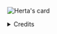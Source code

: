 ![Herta's card](/assets/img/card_en.jpg)

<details>
<summary>Credits</summary>
<br>
<ul>
    <li>        
        <a href="https://github.com/duiqt">@duiqt</a> for the original website.
    </li>
    <li>        
        <a href="https://twitter.com/Seseren_kr">@Seseren_kr</a> for the Herta GIF.
    </li>
</details>
